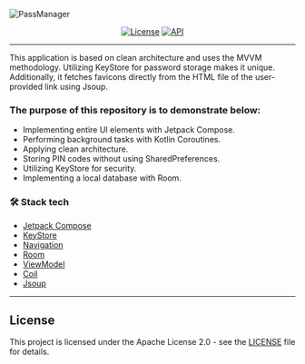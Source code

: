 ![PassManager](https://github.com/user-attachments/assets/845887a0-49c0-49bf-9488-06351aadadf1)
<p align="center">
  <a href="https://opensource.org/licenses/Apache-2.0"><img alt="License" src="https://img.shields.io/badge/License-Apache%202.0-blue.svg"/></a>
  <a href="https://android-arsenal.com/api?level=24"><img alt="API" src="https://img.shields.io/badge/API-24%2B-brightgreen.svg?style=flat"/></a>
</p>

---
This application is based on clean architecture and uses the MVVM methodology. Utilizing KeyStore for password storage makes it unique. Additionally, it fetches favicons directly from the HTML file of the user-provided link using Jsoup.

### The purpose of this repository is to demonstrate below:

- Implementing entire UI elements with Jetpack Compose.
- Performing background tasks with Kotlin Coroutines.
- Applying clean architecture.
- Storing PIN codes without using SharedPreferences.
- Utilizing KeyStore for security.
- Implementing a local database with Room.

### 🛠 Stack tech
- [Jetpack Compose](https://developer.android.com/jetpack/compose)
- [KeyStore](https://developer.android.com/reference/java/security/KeyStore)
- [Navigation](https://developer.android.com/guide/navigation)
- [Room](https://developer.android.com/training/data-storage/room)
- [ViewModel](https://developer.android.com/topic/libraries/architecture/viewmodel)
- [Coil](https://coil-kt.github.io/coil/)
- [Jsoup](https://jsoup.org/)

---

## License

This project is licensed under the Apache License 2.0 - see the [LICENSE](LICENSE) file for details.
